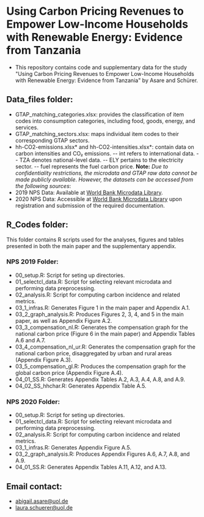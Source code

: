 # Using Carbon Pricing Revenues to Empower Low-Income Households with Renewable Energy: Evidence from Tanzania 

  - This repository contains code and supplementary data for the study "Using Carbon Pricing Revenues to Empower Low-Income Households with Renewable Energy: Evidence from Tanzania" by Asare and Schürer.

## Data_files folder:
  - GTAP_matching_categories.xlsx: provides the classification of item codes into consumption categories, including food, goods, energy, and services.
  - GTAP_matching_sectors.xlsx: maps individual item codes to their corresponding GTAP sectors.
  - hh-CO2-emissions.xlsx* and hh-CO2-intensities.xlsx*: contain data on carbon intensities and CO₂ emissions.
    -- int refers to international data.
    -- TZA denotes national-level data. 
    -- ELY pertains to the electricity sector.
    -- fuel represents the fuel carbon price.
 **Note:** _Due to confidentiality restrictions, the microdata and GTAP raw data cannot be made publicly available_.
          _However, the datasets can be accessed from the following sources_:
- 2019 NPS Data: Available at [World Bank Microdata Library](https://microdata.worldbank.org/index.php/catalog/3885).
- 2020 NPS Data: Accessible at [World Bank Microdata Library](https://microdata.worldbank.org/index.php/catalog/3885/get-microdata)
  upon registration and submission of the required documentation.

## R_Codes folder:
This folder contains R scripts used for the analyses, figures and tables presented in both the main paper and the supplementary appendix.
### NPS 2019 Folder:
  - 00_setup.R: Script for seting up directories.
  - 01_selectcl_data.R: Script for selecting relevant microdata and performing data preprocessing.
  - 02_analysis.R: Script for computing carbon incidence and related metrics. 
  - 03_1_infras.R: Generates Figure 1 in the main paper and Appendix A.1.
  - 03_2_graph_analysis.R: Produces Figures 2, 3, 4, and 5 in the main paper, as well as Appendix Figure A.2.
  - 03_3_compensation_nl.R: Generates the compensation graph for the national carbon price (Figure 6 in the main paper) and Appendix Tables A.6 and A.7.
  - 03_4_compensation_nl_ur.R: Generates the compensation graph for the national carbon price, disaggregated by urban and rural areas (Appendix Figure A.3).
  - 03_5_compensation_gl.R: Produces the compensation graph for the global carbon price (Appendix Figure A.4).
  - 04_01_SS.R: Generates Appendix Tables A.2, A.3, A.4, A.8, and A.9.
  - 04_02_SS_hhchar.R: Generates Appendix Table A.5.
 ### NPS 2020 Folder:
  - 00_setup.R: Script for seting up directories.
  - 01_selectcl_data.R: Script for selecting relevant microdata and performing data preprocessing.
  - 02_analysis.R: Script for computing carbon incidence and related metrics.
  - 03_1_infras.R: Generates Appendix Figure A.5.
  - 03_2_graph_analysis.R: Produces Appendix Figures A.6, A.7, A.8, and A.9.
  - 04_01_SS.R: Generates Appendix Tables A.11, A.12, and A.13.
    
## Email contact:
  - abigail.asare@uol.de
  - laura.schuerer@uol.de 
